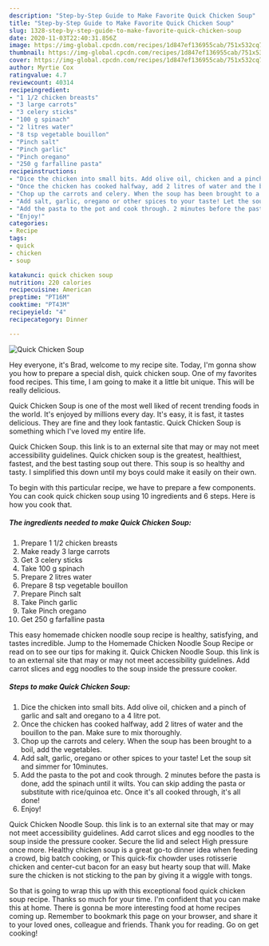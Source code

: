 ```yaml
---
description: "Step-by-Step Guide to Make Favorite Quick Chicken Soup"
title: "Step-by-Step Guide to Make Favorite Quick Chicken Soup"
slug: 1328-step-by-step-guide-to-make-favorite-quick-chicken-soup
date: 2020-11-03T22:40:31.856Z
image: https://img-global.cpcdn.com/recipes/1d847ef136955cab/751x532cq70/quick-chicken-soup-recipe-main-photo.jpg
thumbnail: https://img-global.cpcdn.com/recipes/1d847ef136955cab/751x532cq70/quick-chicken-soup-recipe-main-photo.jpg
cover: https://img-global.cpcdn.com/recipes/1d847ef136955cab/751x532cq70/quick-chicken-soup-recipe-main-photo.jpg
author: Myrtie Cox
ratingvalue: 4.7
reviewcount: 40314
recipeingredient:
- "1 1/2 chicken breasts"
- "3 large carrots"
- "3 celery sticks"
- "100 g spinach"
- "2 litres water"
- "8 tsp vegetable bouillon"
- "Pinch salt"
- "Pinch garlic"
- "Pinch oregano"
- "250 g farfalline pasta"
recipeinstructions:
- "Dice the chicken into small bits. Add olive oil, chicken and a pinch of garlic and salt and oregano to a 4 litre pot."
- "Once the chicken has cooked halfway, add 2 litres of water and the bouillon to the pan. Make sure to mix thoroughly."
- "Chop up the carrots and celery. When the soup has been brought to a boil, add the vegetables."
- "Add salt, garlic, oregano or other spices to your taste! Let the soup sit and simmer for 10minutes."
- "Add the pasta to the pot and cook through. 2 minutes before the pasta is done, add the spinach until it wilts. You can skip adding the pasta or substitute with rice/quinoa etc. Once it&#39;s all cooked through, it&#39;s all done!"
- "Enjoy!"
categories:
- Recipe
tags:
- quick
- chicken
- soup

katakunci: quick chicken soup 
nutrition: 220 calories
recipecuisine: American
preptime: "PT16M"
cooktime: "PT43M"
recipeyield: "4"
recipecategory: Dinner

---
```



![Quick Chicken Soup](https://img-global.cpcdn.com/recipes/1d847ef136955cab/751x532cq70/quick-chicken-soup-recipe-main-photo.jpg)

Hey everyone, it's Brad, welcome to my recipe site. Today, I'm gonna show you how to prepare a special dish, quick chicken soup. One of my favorites food recipes. This time, I am going to make it a little bit unique. This will be really delicious.

Quick Chicken Soup is one of the most well liked of recent trending foods in the world. It's enjoyed by millions every day. It's easy, it is fast, it tastes delicious. They are fine and they look fantastic. Quick Chicken Soup is something which I've loved my entire life.

Quick Chicken Soup. this link is to an external site that may or may not meet accessibility guidelines. Quick chicken soup is the greatest, healthiest, fastest, and the best tasting soup out there. This soup is so healthy and tasty. I simplified this down until my boys could make it easily on their own.


To begin with this particular recipe, we have to prepare a few components. You can cook quick chicken soup using 10 ingredients and 6 steps. Here is how you cook that.

<!--inarticleads1-->

##### The ingredients needed to make Quick Chicken Soup:

1. Prepare 1 1/2 chicken breasts
1. Make ready 3 large carrots
1. Get 3 celery sticks
1. Take 100 g spinach
1. Prepare 2 litres water
1. Prepare 8 tsp vegetable bouillon
1. Prepare Pinch salt
1. Take Pinch garlic
1. Take Pinch oregano
1. Get 250 g farfalline pasta


This easy homemade chicken noodle soup recipe is healthy, satisfying, and tastes incredible. Jump to the Homemade Chicken Noodle Soup Recipe or read on to see our tips for making it. Quick Chicken Noodle Soup. this link is to an external site that may or may not meet accessibility guidelines. Add carrot slices and egg noodles to the soup inside the pressure cooker. 

<!--inarticleads2-->

##### Steps to make Quick Chicken Soup:

1. Dice the chicken into small bits. Add olive oil, chicken and a pinch of garlic and salt and oregano to a 4 litre pot.
1. Once the chicken has cooked halfway, add 2 litres of water and the bouillon to the pan. Make sure to mix thoroughly.
1. Chop up the carrots and celery. When the soup has been brought to a boil, add the vegetables.
1. Add salt, garlic, oregano or other spices to your taste! Let the soup sit and simmer for 10minutes.
1. Add the pasta to the pot and cook through. 2 minutes before the pasta is done, add the spinach until it wilts. You can skip adding the pasta or substitute with rice/quinoa etc. Once it&#39;s all cooked through, it&#39;s all done!
1. Enjoy!


Quick Chicken Noodle Soup. this link is to an external site that may or may not meet accessibility guidelines. Add carrot slices and egg noodles to the soup inside the pressure cooker. Secure the lid and select High pressure once more. Healthy chicken soup is a great go-to dinner idea when feeding a crowd, big batch cooking, or This quick-fix chowder uses rotisserie chicken and center-cut bacon for an easy but hearty soup that will. Make sure the chicken is not sticking to the pan by giving it a wiggle with tongs. 

So that is going to wrap this up with this exceptional food quick chicken soup recipe. Thanks so much for your time. I'm confident that you can make this at home. There is gonna be more interesting food at home recipes coming up. Remember to bookmark this page on your browser, and share it to your loved ones, colleague and friends. Thank you for reading. Go on get cooking!
